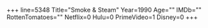 +++
line=5348
Title="Smoke & Steam"
Year=1990
Age=""
IMDb=""
RottenTomatoes=""
Netflix=0
Hulu=0
PrimeVideo=1
Disney=0
+++

